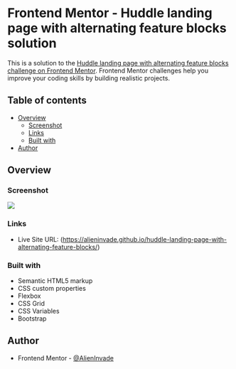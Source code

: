 # Frontend Mentor - Huddle landing page with alternating feature blocks solution

This is a solution to the [Huddle landing page with alternating feature blocks challenge on Frontend Mentor](https://www.frontendmentor.io/challenges/huddle-landing-page-with-alternating-feature-blocks-5ca5f5981e82137ec91a5100). Frontend Mentor challenges help you improve your coding skills by building realistic projects. 


## Table of contents

- [Overview](#overview)
  - [Screenshot](#screenshot)
  - [Links](#links)
  - [Built with](#built-with)
- [Author](#author)


## Overview

### Screenshot

![](./screenshot.jpg)

### Links

- Live Site URL: (https://alieninvade.github.io/huddle-landing-page-with-alternating-feature-blocks/)

### Built with

- Semantic HTML5 markup
- CSS custom properties
- Flexbox
- CSS Grid
- CSS Variables
- Bootstrap

## Author

- Frontend Mentor - [@AlienInvade](https://www.frontendmentor.io/profile/AlienInvade)


